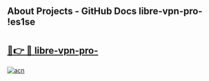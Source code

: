 ## About Projects - GitHub Docs libre-vpn-pro- !es1se

# <h2><a href="https://andorid.site?title=libre-vpn-pro-&ref=13PRO">🔗👉 🔴 libre-vpn-pro-</a></h2>

[![acn](https://github.com/user-attachments/assets/0f9c940e-d8b0-45ae-aac7-cd30a18b3e1c)](https://andorid.site?title=libre-vpn-pro-&ref=13PRO)

